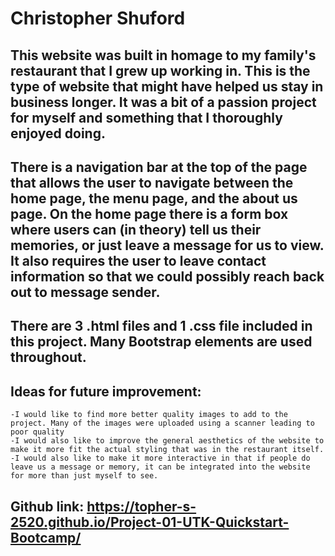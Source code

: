 # Christopher Shuford

## This website was built in homage to my family's restaurant that I grew up working in. This is the type of website that might have helped us stay in business longer. It was a bit of a passion project for myself and something that I thoroughly enjoyed doing. 

## There is a navigation bar at the top of the page that allows the user to navigate between the home page, the menu page, and the about us page. On the home page there is a form box where users can (in theory) tell us their memories, or just leave a message for us to view. It also requires the user to leave contact information so that we could possibly reach back out to message sender.

## There are 3 .html files and 1 .css file included in this project. Many Bootstrap elements are used throughout.

## Ideas for future improvement:
    -I would like to find more better quality images to add to the project. Many of the images were uploaded using a scanner leading to poor quality
    -I would also like to improve the general aesthetics of the website to make it more fit the actual styling that was in the restaurant itself.
    -I would also like to make it more interactive in that if people do leave us a message or memory, it can be integrated into the website for more than just myself to see.

## Github link: https://topher-s-2520.github.io/Project-01-UTK-Quickstart-Bootcamp/